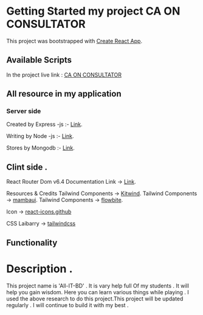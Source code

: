 # Getting Started my project CA ON CONSULTATOR

This project was bootstrapped with [Create React App](https://github.com/facebook/create-react-app).

## Available Scripts

In the project live link : [CA ON CONSULTATOR](https://ca-on-web.web.app)

## All resource in my application

### Server side

Created by Express -js :- [Link](http://expressjs.com/).

Writing by Node -js :- [Link](https://nodejs.org/en/download/).

Stores by Mongodb :- [Link](https://www.mongodb.com/).

## Clint side .

React Router Dom v6.4
Documentation Link -> [Link](https://reactrouter.com/en/main/start/tutorial).

Resources & Credits
Tailwind Components -> [Kitwind](https://kitwind.io/products/kometa/components).
Tailwind Components -> [mambaui](mambaui.com/).
Tailwind Components -> [flowbite](https://flowbite.com/).

Icon -> [react-icons.github](https://react-icons.github.io/)

CSS Laibarry -> [tailwindcss](https://tailwindcss.com/docs/guides/create-react-app)

## Functionality

# Description .

This project name is 'All-IT-BD' . It is vary help full Of my students . It will help you gain wisdom. Here you can learn various things while playing . I used the above research to do this project.This project will be updated regularly . I will continue to build it with my best .
